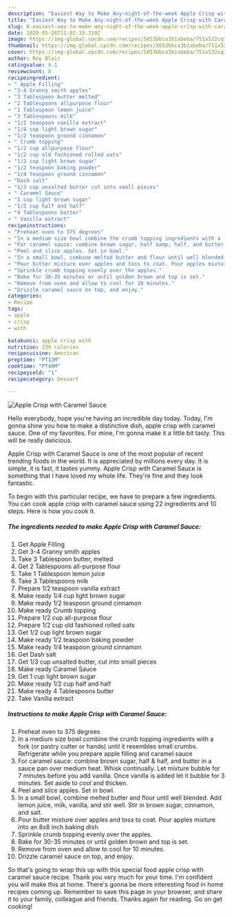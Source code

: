 ```yaml
---
description: "Easiest Way to Make Any-night-of-the-week Apple Crisp with Caramel Sauce"
title: "Easiest Way to Make Any-night-of-the-week Apple Crisp with Caramel Sauce"
slug: 8-easiest-way-to-make-any-night-of-the-week-apple-crisp-with-caramel-sauce
date: 2020-05-26T11:02:33.319Z
image: https://img-global.cpcdn.com/recipes/5853bbca3b1abeba/751x532cq70/apple-crisp-with-caramel-sauce-recipe-main-photo.jpg
thumbnail: https://img-global.cpcdn.com/recipes/5853bbca3b1abeba/751x532cq70/apple-crisp-with-caramel-sauce-recipe-main-photo.jpg
cover: https://img-global.cpcdn.com/recipes/5853bbca3b1abeba/751x532cq70/apple-crisp-with-caramel-sauce-recipe-main-photo.jpg
author: Roy Blair
ratingvalue: 4.1
reviewcount: 8
recipeingredient:
- " Apple Filling"
- "3-4 Granny smith apples"
- "3 Tablespoon butter melted"
- "2 Tablespoons allpurpose flour"
- "1 Tablespoon lemon juice"
- "3 Tablespoons milk"
- "1/2 teaspoon vanilla extract"
- "1/4 cup light brown sugar"
- "1/2 teaspoon ground cinnamon"
- " Crumb topping"
- "1/2 cup allpurpose flour"
- "1/2 cup old fashioned rolled oats"
- "1/2 cup light brown sugar"
- "1/2 teaspoon baking powder"
- "1/4 teaspoon ground cinnamon"
- "Dash salt"
- "1/3 cup unsalted butter cut into small pieces"
- " Caramel Sauce"
- "1 cup light brown sugar"
- "1/2 cup half and half"
- "4 Tablespoons butter"
- " Vanilla extract"
recipeinstructions:
- "Preheat oven to 375 degrees"
- "In a medium size bowl combine the crumb topping ingredients with a fork (or pastry cutter or hands) until it resembles small crumbs. Refrigerate while you prepare apple filling and caramel sauce"
- "For caramel sauce: combine brown sugar, half &amp; half, and butter in a sauce pan over medium heat. Whisk continually. Let mixture bubble for 7 minutes before you add vanilla. Once vanilla is added let it bubble for 3 minutes. Set aside to cool and thicken."
- "Peel and slice apples. Set in bowl."
- "In a small bowl, combine melted butter and flour until well blended. Add lemon juice, milk, vanilla, and stir well. Stir in brown sugar, cinnamon, and salt."
- "Pour butter mixture over apples and toss to coat. Pour apples mixture into an 8x8 inch baking dish."
- "Sprinkle crumb topping evenly over the apples."
- "Bake for 30-35 minutes or until golden brown and top is set."
- "Remove from oven and allow to cool for 10 minutes."
- "Drizzle caramel sauce on top, and enjoy."
categories:
- Recipe
tags:
- apple
- crisp
- with

katakunci: apple crisp with 
nutrition: 239 calories
recipecuisine: American
preptime: "PT13M"
cooktime: "PT40M"
recipeyield: "1"
recipecategory: Dessert

---
```



![Apple Crisp with Caramel Sauce](https://img-global.cpcdn.com/recipes/5853bbca3b1abeba/751x532cq70/apple-crisp-with-caramel-sauce-recipe-main-photo.jpg)

Hello everybody, hope you're having an incredible day today. Today, I'm gonna show you how to make a distinctive dish, apple crisp with caramel sauce. One of my favorites. For mine, I'm gonna make it a little bit tasty. This will be really delicious.

Apple Crisp with Caramel Sauce is one of the most popular of recent trending foods in the world. It is appreciated by millions every day. It is simple, it is fast, it tastes yummy. Apple Crisp with Caramel Sauce is something that I have loved my whole life. They're fine and they look fantastic.




To begin with this particular recipe, we have to prepare a few ingredients. You can cook apple crisp with caramel sauce using 22 ingredients and 10 steps. Here is how you cook it.

##### The ingredients needed to make Apple Crisp with Caramel Sauce:

1. Get  Apple Filling
1. Get 3-4 Granny smith apples
1. Take 3 Tablespoon butter, melted
1. Get 2 Tablespoons all-purpose flour
1. Take 1 Tablespoon lemon juice
1. Take 3 Tablespoons milk
1. Prepare 1/2 teaspoon vanilla extract
1. Make ready 1/4 cup light brown sugar
1. Make ready 1/2 teaspoon ground cinnamon
1. Make ready  Crumb topping
1. Prepare 1/2 cup all-purpose flour
1. Prepare 1/2 cup old fashioned rolled oats
1. Get 1/2 cup light brown sugar
1. Make ready 1/2 teaspoon baking powder
1. Make ready 1/4 teaspoon ground cinnamon
1. Get Dash salt
1. Get 1/3 cup unsalted butter, cut into small pieces
1. Make ready  Caramel Sauce
1. Get 1 cup light brown sugar
1. Make ready 1/2 cup half and half
1. Make ready 4 Tablespoons butter
1. Take  Vanilla extract




##### Instructions to make Apple Crisp with Caramel Sauce:

1. Preheat oven to 375 degrees
1. In a medium size bowl combine the crumb topping ingredients with a fork (or pastry cutter or hands) until it resembles small crumbs. Refrigerate while you prepare apple filling and caramel sauce
1. For caramel sauce: combine brown sugar, half &amp; half, and butter in a sauce pan over medium heat. Whisk continually. Let mixture bubble for 7 minutes before you add vanilla. Once vanilla is added let it bubble for 3 minutes. Set aside to cool and thicken.
1. Peel and slice apples. Set in bowl.
1. In a small bowl, combine melted butter and flour until well blended. Add lemon juice, milk, vanilla, and stir well. Stir in brown sugar, cinnamon, and salt.
1. Pour butter mixture over apples and toss to coat. Pour apples mixture into an 8x8 inch baking dish.
1. Sprinkle crumb topping evenly over the apples.
1. Bake for 30-35 minutes or until golden brown and top is set.
1. Remove from oven and allow to cool for 10 minutes.
1. Drizzle caramel sauce on top, and enjoy.




So that's going to wrap this up with this special food apple crisp with caramel sauce recipe. Thank you very much for your time. I'm confident you will make this at home. There's gonna be more interesting food in home recipes coming up. Remember to save this page in your browser, and share it to your family, colleague and friends. Thanks again for reading. Go on get cooking!
